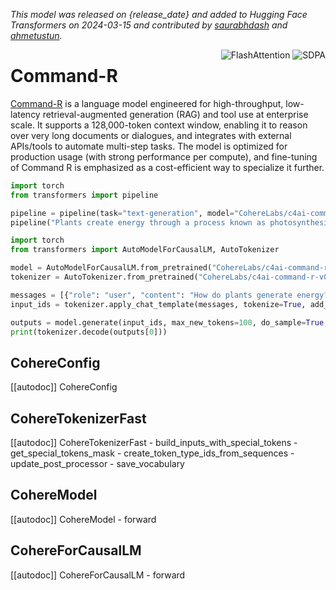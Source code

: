 <!--Copyright 2025 The HuggingFace Team. All rights reserved.

Licensed under the Apache License, Version 2.0 (the "License"); you may not use this file except in compliance with
the License. You may obtain a copy of the License at

http://www.apache.org/licenses/LICENSE-2.0

Unless required by applicable law or agreed to in writing, software distributed under the License is distributed on
an "AS IS" BASIS, WITHOUT WARRANTIES OR CONDITIONS OF ANY KIND, either express or implied. See the License for the
specific language governing permissions and limitations under the License.

⚠️ Note that this file is in Markdown but contain specific syntax for our doc-builder (similar to MDX) that may not be
rendered properly in your Markdown viewer.

-->
*This model was released on {release_date} and added to Hugging Face Transformers on 2024-03-15 and contributed by [saurabhdash](https://huggingface.co/saurabhdash) and [ahmetustun](https://huggingface.co/ahmetustun).*

<div style="float: right;">
    <div class="flex flex-wrap space-x-1">
        <img alt="FlashAttention" src="https://img.shields.io/badge/%E2%9A%A1%EF%B8%8E%20FlashAttention-eae0c8?style=flat">
        <img alt="SDPA" src="https://img.shields.io/badge/SDPA-DE3412?style=flat&logo=pytorch&logoColor=white">
    </div>
</div>

# Command-R

[Command-R](https://huggingface.co/papers/2310.06664) is a language model engineered for high-throughput, low-latency retrieval-augmented generation (RAG) and tool use at enterprise scale. It supports a 128,000-token context window, enabling it to reason over very long documents or dialogues, and integrates with external APIs/tools to automate multi-step tasks. The model is optimized for production usage (with strong performance per compute), and fine-tuning of Command R is emphasized as a cost-efficient way to specialize it further.

<hfoptions id="usage">
<hfoption id="Pipeline">

```py
import torch
from transformers import pipeline

pipeline = pipeline(task="text-generation", model="CohereLabs/c4ai-command-r-v01", dtype="auto")
pipeline("Plants create energy through a process known as photosynthesis.")
```

</hfoption>
<hfoption id="AutoModel">

```py
import torch
from transformers import AutoModelForCausalLM, AutoTokenizer

model = AutoModelForCausalLM.from_pretrained("CohereLabs/c4ai-command-r-v01")
tokenizer = AutoTokenizer.from_pretrained("CohereLabs/c4ai-command-r-v01")

messages = [{"role": "user", "content": "How do plants generate energy?"}]
input_ids = tokenizer.apply_chat_template(messages, tokenize=True, add_generation_prompt=True, return_tensors="pt")

outputs = model.generate(input_ids, max_new_tokens=100, do_sample=True, temperature=0.3,)
print(tokenizer.decode(outputs[0]))
```

</hfoption>
</hfoptions>

## CohereConfig

[[autodoc]] CohereConfig

## CohereTokenizerFast

[[autodoc]] CohereTokenizerFast
    - build_inputs_with_special_tokens
    - get_special_tokens_mask
    - create_token_type_ids_from_sequences
    - update_post_processor
    - save_vocabulary

## CohereModel

[[autodoc]] CohereModel
    - forward

## CohereForCausalLM

[[autodoc]] CohereForCausalLM
    - forward

